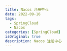 ```yaml
---
title: Nacos 注册中心
date: 2022-09-16
tags:
  - SpringCloud
  - Nacos
categories: [SpringCloud]
isOriginal: true
description: Nacos 注册中心
---
```



<!-- more -->

